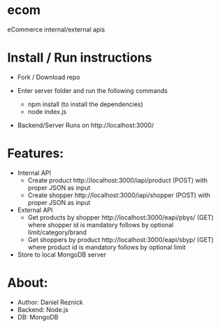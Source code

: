# ecom
eCommerce internal/external apis


Install / Run instructions
=====

- Fork / Download repo
- Enter server folder and run the following commands
   - npm install (to install the dependencies)
   - node index.js

- Backend/Server Runs on http://localhost:3000/


Features:
=====

- Internal API
   - Create product http://localhost:3000/iapi/product (POST) with proper JSON as input
   - Create shopper http://localhost:3000/iapi/shopper (POST) with proper JSON as input
- External API
   - Get products by shopper http://localhost:3000/eapi/pbys/ (GET) where shopper id is mandatory follows by optional limit/category/brand
   - Get shoppers by product http://localhost:3000/eapi/sbyp/ (GET) where product id is mandatory follows by optional limit
- Store to local MongoDB server 


About:
=====

- Author: Daniel Reznick
- Backend: Node.js
- DB: MongoDB
